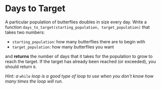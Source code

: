 # Days to Target

A particular population of butterflies doubles in size every day.
Write a function `days_to_target(starting_population, target_population)` that takes two numbers:

- `starting_population`: how many butterflies there are to begin with
- `target_population`: how many butterflies you want

and **returns** the number of days that it takes for the population to grow to reach the target.
If the target has already been reached (or exceeded), you should return `0`.

*Hint: a* `while` *loop is a good type of loop to use when you don't know how many times the loop will run.*
